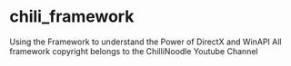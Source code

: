 # chili_framework
Using the Framework to understand the Power of DirectX and WinAPI
All framework copyright belongs to the ChilliNoodle Youtube Channel 